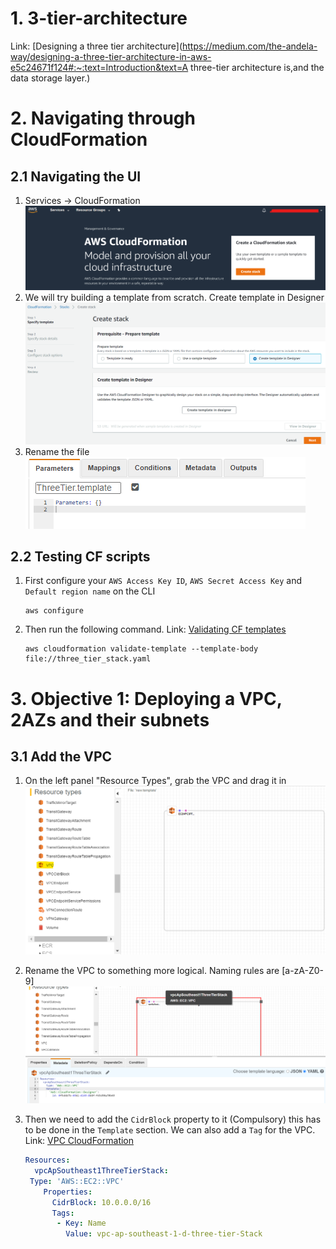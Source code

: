 # 1. 3-tier-architecture

Link: [Designing a three tier architecture](https://medium.com/the-andela-way/designing-a-three-tier-architecture-in-aws-e5c24671f124#:~:text=Introduction&text=A three-tier architecture is,and the data storage layer.)

# 2. Navigating through CloudFormation

##  2.1 Navigating the UI

1. Services -> CloudFormation
   ![](assets/a001_starting_page.PNG)
2. We will try building a template from scratch. Create template in Designer
   <img src="assets/a002_template_designer.PNG" style="zoom:50%;" />
3. Rename the file
   ![](assets/a003_three_tier_template.PNG)

## 2.2 Testing CF scripts

1. First configure your `AWS Access Key ID`, `AWS Secret Access Key` and `Default region name` on the CLI

   ```shell
   aws configure
   ```

2. Then run the following command. Link: [Validating CF templates](https://docs.aws.amazon.com/AWSCloudFormation/latest/UserGuide/using-cfn-validate-template.html)

   ```shell
   aws cloudformation validate-template --template-body file://three_tier_stack.yaml
   ```

   

# 3. Objective 1: Deploying a VPC, 2AZs and their subnets

## 3.1 Add the VPC

1. On the left panel "Resource Types", grab the VPC and drag it in
   <img src="assets/a004_create_vpc.PNG" style="zoom:50%;" />

2. Rename the VPC to something more logical. Naming rules are [a-zA-Z0-9]
   <img src="assets/a005_rename_vpc.PNG" style="zoom:50%;" />

3. Then we need to add the `CidrBlock` property to it (Compulsory) this has to be done in the `Template` section. We can also add a `Tag` for the VPC. Link: [VPC CloudFormation](https://docs.aws.amazon.com/AWSCloudFormation/latest/UserGuide/aws-resource-ec2-vpc.html)

   ```yaml
   Resources:
     vpcApSoutheast1ThreeTierStack:
    Type: 'AWS::EC2::VPC'
       Properties: 
         CidrBlock: 10.0.0.0/16
         Tags:
          - Key: Name
            Value: vpc-ap-southeast-1-d-three-tier-Stack
   ```
